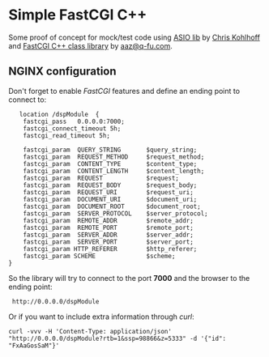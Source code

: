 # Simple FastCGI C++

Some proof of concept for mock/test code using [ASIO lib](http://think-async.com/Asio) by [Chris Kohlhoff](https://github.com/chriskohlhoff) and [FastCGI C++ class library](http://althenia.net/fcgicc) by [aaz@q-fu.com](mailto:aaz@q-fu.com).

## NGINX configuration

Don't forget to enable *FastCGI* features and define an ending point to connect to:

       location /dspModule  {
		fastcgi_pass   0.0.0.0:7000;
		fastcgi_connect_timeout 5h;
		fastcgi_read_timeout 5h;

		fastcgi_param  QUERY_STRING       $query_string;
		fastcgi_param  REQUEST_METHOD     $request_method;
		fastcgi_param  CONTENT_TYPE       $content_type;
		fastcgi_param  CONTENT_LENGTH     $content_length;
		fastcgi_param  REQUEST            $request;
		fastcgi_param  REQUEST_BODY       $request_body;
		fastcgi_param  REQUEST_URI        $request_uri;
		fastcgi_param  DOCUMENT_URI       $document_uri;
		fastcgi_param  DOCUMENT_ROOT      $document_root;
		fastcgi_param  SERVER_PROTOCOL    $server_protocol;
		fastcgi_param  REMOTE_ADDR        $remote_addr;
		fastcgi_param  REMOTE_PORT        $remote_port;
		fastcgi_param  SERVER_ADDR        $server_addr;
		fastcgi_param  SERVER_PORT        $server_port;
		fastcgi_param HTTP_REFERER        $http_referer;
		fastcgi_param SCHEME              $scheme;
	}

So the library will try to connect to the port **7000** and the browser to the ending point:

	 http://0.0.0.0/dspModule

Or if you want to include extra information through *curl*:

	curl -vvv -H 'Content-Type: application/json' "http://0.0.0.0/dspModule?rtb=1&ssp=98866&z=5333" -d '{"id": "FxAaGosSaM"}'




